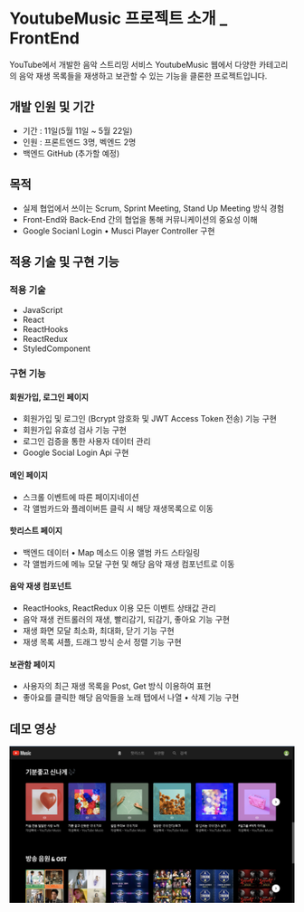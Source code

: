 # YoutubeMusic 프로젝트 소개 _ FrontEnd

YouTube에서 개발한 음악 스트리밍 서비스 YoutubeMusic 웹에서 다양한 카테고리의 음악 재생 목록들을 재생하고 보관할 수 있는 기능을 클론한 프로젝트입니다.



## 개발 인원 및 기간

- 기간 : 11일(5월 11일 ~ 5월 22일)
- 인원 : 프론트엔드 3명, 벡엔드 2명
- 백엔드 GitHub (추가할 예정)

## 목적

- 실제 협업에서 쓰이는 Scrum, Sprint Meeting, Stand Up Meeting 방식 경험
- Front-End와 Back-End 간의 협업을 통해 커뮤니케이션의 중요성 이해
- Google Socianl Login • Musci Player Controller 구현

## 적용 기술 및 구현 기능

### 적용 기술

- JavaScript
- React
- ReactHooks
- ReactRedux
- StyledComponent

### 구현 기능

#### 회원가입, 로그인 페이지

- 회원가입 및 로그인 (Bcrypt 암호화 및 JWT Access Token 전송) 기능 구현
- 회원가입 유효성 검사 기능 구현
- 로그인 검증을 통한 사용자 데이터 관리
- Google Social Login Api 구현

#### 메인 페이지

- 스크롤 이벤트에 따른 페이지네이션
- 각 앨범카드와 플레이버튼 클릭 시 해당 재생목록으로 이동

#### 핫리스트 페이지

- 백엔드 데이터 • Map 메소드 이용 앨범 카드 스타일링
- 각 앨범카드에 메뉴 모달 구현 및 해당 음악 재생 컴포넌트로 이동

#### 음악 재생 컴포넌트

- ReactHooks, ReactRedux 이용 모든 이벤트 상태값 관리
- 음악 재생 컨트롤러의 재생, 빨리감기, 되감기, 좋아요 기능 구현
- 재생 화면 모달 최소화, 최대화, 닫기 기능 구현
- 재생 목록 셔플, 드래그 방식 순서 정렬 기능 구현

#### 보관함 페이지

- 사용자의 최근 재생 목록을 Post, Get 방식 이용하여 표현
- 좋아요를 클릭한 해당 음악들을 노래 탭에서 나열 • 삭제 기능 구현

## 데모 영상

<a href="https://youtu.be/5c2VEhlTCJc">
<img src="./src/img/youtubeMusic.png">
</a>
